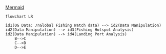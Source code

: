 [Mermaid](https://mermaid-js.github.io/mermaid/#/)


``` mermaid
flowchart LR 

id1(OG Data: /nGlobal Fishing Watch data) --> id2(Data Manipulation)
id2(Data Manipulation) --> id3(Fishing Hotspot Analysis)
id2(Data Manipulation) --> id4(Landing Port Analysis)
    B-->C
    C-->D
    D-->E


```
